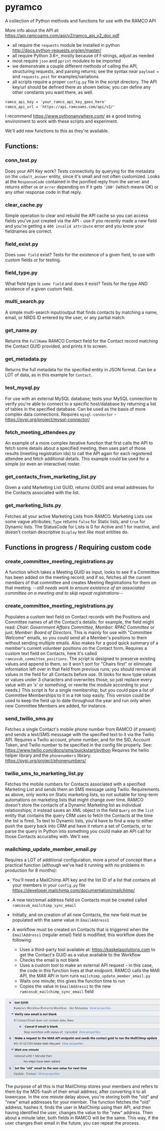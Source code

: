 # pyramco

A collection of Python methods and functions for use with the RAMCO API 

More info about the API at: https://api.ramcoams.com/api/v2/ramco_api_v2_doc.pdf

- all require the `requests` module be installed in python http://docs.python-requests.org/en/master/ 
- all require Python 3.6+, mostly because of f-strings, adjust as needed
- most require `json` and `pprint` modules to be imported
- we demonstrate a couple different methods of calling the API, structuring requests, and parsing returns; see the syntax near `payload =`  and `requests.post` for examples/variations
- all scripts require a proper `config.py` file in the script directory. The API key/url should be defined there as shown below; you can define any other constants you want there, as well.
```
ramco_api_key = 'your_ramco_api_key_goes_here'
ramco_api_url = 'https://api.ramcoams.com/api/v2/'
```
I recommend https://www.pythonanywhere.com/ as a good testing environment to work with these scripts and experiment.

We'll add new functions to this as they're available. 

## Functions: 

### conn_test.py
Does your API Key work? Tests connectivity by querying for the metadata on the `cobalt_answer` entity, since it's small and not often customized. Looks at the `ResponseCode` contained in the jsonified reply from the server and returns either `ok` or `error` depending on if it gets `'200'` (which means OK) or any other response code in that reply.

### clear_cache.py
Simple operation to clear and rebuild the API cache so you can access fields you've just created via the API - use if you recently made a new field and you're getting a `400 invalid attribute` error and you know your fieldnames are correct.

### field_exist.py
Does `some field` exist? Tests for the existence of a given field, to use with custom fields or for testing.

### field_type.py
What field type is `some field` and does it exist? Tests for the type AND existence of a given custom field.

### multi_search.py
A simple multi-search input/output that finds contacts by matching a name, email, or NRDS ID entered by the user, or any partial match.

### get_name.py
Returns the `FullName` RAMCO Contact field for the Contact record matching the Contact GUID provided, and prints it to screen.

### get_metadata.py
Returns the full metadata for the specified entity in JSON format. Can be a LOT of data, as in this example for `Contact`.

### test_mysql.py
For use with an external MySQL database; tests your MySQL connection to verify you're able to connect to a specific host/database by returning a list of tables in the specified database. Can be used as the basis of more complex data connections. Requires `mysql-connector` - https://pypi.org/project/mysql-connector/

### fetch_meeting_attendees.py
An example of a more complex iterative function that first calls the API to fetch some details about a specified meeting, then uses part of those results (meeting registration ids) to call the API again for each registered attendee and fetch additional details. This example could be used for a simple (or even an interactive) roster.

### get_contacts_from_marketing_list.py
Given a valid Marketing List GUID, returns GUIDS and email addresses for the Contacts associated with the list.

### get_marketing_lists.py
Fetches all your active Marketing Lists from RAMCO. Marketing Lists use some vague attributes; `Type` returns `false` for Static lists, and `true` for Dynamic lists. The StatusCode for Lists is 0 for Active and 1 for inactive, and doesn't contain descriptive `Display` text like most entities do.


## Functions in progress / Requiring custom code

### create_committee_meeting_registrations.py
A function which takes a Meeting GUID as input, looks to see if a Committee has been added on the meeting record; and if so, fetches all the current members of that committee and creates Meeting Registrations for them on that meeting. *--still needs work to ensure existence of an associated committee on a meeting and to skip repeat registrations--*

### create_committee_meeting_registrations.py
Populates a custom text field on Contact records with the Positions and Committee names of all the Contact's details; for example, the field might read: *Chair: Government Affairs Committee, Member: RPAC Committee* or just: *Member: Board of Directors*. This is mainly for use with "Committee Welcome" emails, so you could send all a Member's positions to them without sending multiple emails. Also makes for a good quick summary of a member's current volunteer positions on the Contact form. Requires a custom text field on Contacts, here it's called `ramcosub_committee_positions`. The script is designed to preserve existing values and append to them, so it won't sort for "Chairs first" or eliminate information left over in that field from previous runs; you should remove all values in the field for all Contacts before use. (It looks for `None` type values or values under 3 characters and overwrites those, so just replace every value with an 'x' or something, or rewrite the module according to your needs.) This script is for a single membership, but you could pipe a list of Committee Memberships to it in a `FOR` loop easily. This version could be used to keep the field up to date throughout the year and run only when new Committee Members are added, for instance. 

### send_twilio_sms.py
Fetches a single Contact's mobile phone number from RAMCO (if present) and sends a text/SMS messsage with the specified text to it via the Twilio API. Requires a Twilio account, phone number, and for the SID, Account Token, and Twilio number to be specified in the config file properly. See: https://www.twilio.com/docs/sms/quickstart/python Requires the twilio helper library and the `phonenumbers` library. https://pypi.org/project/phonenumbers/

### twilio_sms_to_marketing_list.py
Fetches the mobile numbers for Contacts associated with a specified Marketing List and sends them an SMS message using Twilio. Requirements as above, only works on Static marketing lists, so not suitable for long-term automations on marketing lists that might change over time. RAMCO doesn't store the contacts of a Dynamic Marketing list as individual relationships; it instead saves an XML object in the field `Query` on the `list` entity that contains the query CRM uses to fetch the Contacts at the time the list is fired. To text to Dynamic lists, you'd have to find a way to either push the query back into CRM and have it return a set of Contacts, or to parse the query in Python into something you could make an API call for those Contacts accuratley with. We'll see.

### mailchimp_update_member_email.py
Requires a LOT of additional configuration, more a proof of concept than a practical function (although we've had it running with no problems in production for 8 months):

- You'll need a MailChimp API key and the list ID of a list that contains all your members in your `config.py` file https://developer.mailchimp.com/documentation/mailchimp/ 
- A new text/email address field on Contacts must be created called `ramcosub_mailchimp_sync_email`
- Initially, and on creation of all new Contacts, the new field must be populated with the same value in `EmailAddress1`
- A workflow must be created on Contacts that is triggered when the `EmailAddress1` (regular email) field is modified; this workflow does the following:

  - Uses a third-party tool available at: https://kaskelasolutions.com to get the Contact's GUID as a value available to the Workflow
  - Checks the email is not blank
  - Uses a custom tool to make an external API request - in this case, the code in this function lives at that endpoint. RAMCO calls the MAR API, the MAR API in turn runs `mailchimp_update_member_email.py`
  - Waits one minute; this gives the function time to run
  - Copies the value in `EmailAddress1` to the new `ramcosub_mailchimp_sync_email` field

![alt text](https://github.com/marealtors/pyramco/blob/master/mailchimp.PNG?raw=true)

The purpose of all this is that MailChimp stores your members and refers to them by the MD5-hash of their email address, after converting it to all lowercase. In the one minute delay above, you're storing both the "old" and "new" email addresses for your member. The function fetches the "old" address, hashes it, finds the user in MailChimp using their API, and then having identified the user, changes the value to the "new" address. Then about a minute later, both fields in RAMCO will be the same. This way, if the user changes their email in the future, you can repeat the process. 
